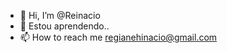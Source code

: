- 👋 Hi, I’m @Reinacio
- 👀 Estou aprendendo..
- 📫 How to reach me regianehinacio@gmail.com

<!---
Reinacio/Reinacio is a ✨ special ✨ repository because its `README.md` (this file) appears on your GitHub profile.
You can click the Preview link to take a look at your changes.
--->
